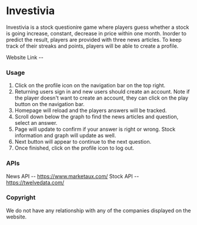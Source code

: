 # Investivia 

Investivia is a stock questionire game where players guess whether a stock is going increase, constant, decrease in price within one month. Inorder to predict the result, players are provided with three news articles. To keep track of their streaks and points, players will be able to create a profile. 

Website Link -- 
### Usage
1. Click on the profile icon on the navigation bar on the top right.
2. Returning users sign in and new users should create an account.
Note if the player doesn't want to create an account, they can click on the play button on the navigation bar.
3. Homepage will reload and the players answers will be tracked.
4. Scroll down below the graph to find the news articles and question, select an answer. 
5. Page will update to confirm if your answer is right or wrong. Stock information and graph will update as well.
6. Next button will appear to continue to the next question.
7. Once finished, click on the profile icon to log out. 
### APIs
 
News API -- https://www.marketaux.com/
Stock API -- https://twelvedata.com/
### Copyright
We do not have any relationship with any of the companies displayed on the website. 




